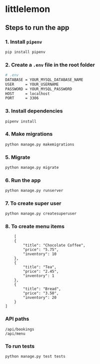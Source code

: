 # littlelemon
 
## Steps to run the app

### 1. Install `pipenv`

```bash
pip install pipenv
```

### 2. Create a `.env` file in the root folder

```bash
# .env
DATABASE = YOUR_MYSQL_DATABASE_NAME
USER     = YOUR_USERNAME            
PASSWORD = YOUR_MYSQL_PASSWORD
HOST     = localhost                 
PORT     = 3306
```

### 3. Install dependencies

```bash
pipenv install
```

### 4. Make migrations

```bash
python manage.py makemigrations
```

### 5. Migrate

```bash
python manage.py migrate
```

### 6. Run the app

```bash
python manage.py runserver
```

### 7. To create super user

```bash
python manage.py createsuperuser
```

### 8. To create menu items

```Inside the django-admin panel, create new menu items eg:- 
    [
    {
        "title": "Chocolate Coffee",
        "price": "5.75",
        "inventory": 10
    },
    {
        "title": "Tea",
        "price": "2.45",
        "inventory": 1
    },
    {
        "title": "Bread",
        "price": "3.50",
        "inventory": 20
    }
]
```

### API paths

```
/api/bookings
/api/menu
```

### To run tests

```bash
python manage.py test tests
```